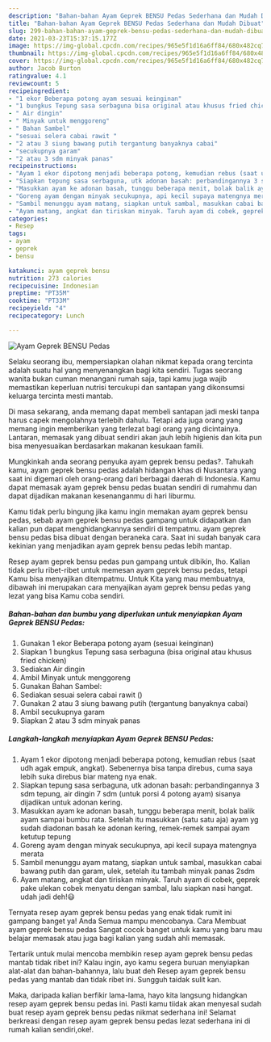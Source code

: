 ```yaml
---
description: "Bahan-bahan Ayam Geprek BENSU Pedas Sederhana dan Mudah Dibuat"
title: "Bahan-bahan Ayam Geprek BENSU Pedas Sederhana dan Mudah Dibuat"
slug: 299-bahan-bahan-ayam-geprek-bensu-pedas-sederhana-dan-mudah-dibuat
date: 2021-03-23T15:37:15.177Z
image: https://img-global.cpcdn.com/recipes/965e5f1d16a6ff84/680x482cq70/ayam-geprek-bensu-pedas-foto-resep-utama.jpg
thumbnail: https://img-global.cpcdn.com/recipes/965e5f1d16a6ff84/680x482cq70/ayam-geprek-bensu-pedas-foto-resep-utama.jpg
cover: https://img-global.cpcdn.com/recipes/965e5f1d16a6ff84/680x482cq70/ayam-geprek-bensu-pedas-foto-resep-utama.jpg
author: Jacob Burton
ratingvalue: 4.1
reviewcount: 5
recipeingredient:
- "1 ekor Beberapa potong ayam sesuai keinginan"
- "1 bungkus Tepung sasa serbaguna bisa original atau khusus fried chicken"
- " Air dingin"
- " Minyak untuk menggoreng"
- " Bahan Sambel"
- "sesuai selera cabai rawit "
- "2 atau 3 siung bawang putih tergantung banyaknya cabai"
- "secukupnya garam"
- "2 atau 3 sdm minyak panas"
recipeinstructions:
- "Ayam 1 ekor dipotong menjadi beberapa potong, kemudian rebus (saat udh agak empuk, angkat). Sebenernya bisa tanpa direbus, cuma saya lebih suka direbus biar mateng nya enak."
- "Siapkan tepung sasa serbaguna, utk adonan basah: perbandingannya 3 sdm tepung, air dingin 7 sdm (untuk porsi 4 potong ayam) sisanya dijadikan untuk adonan kering."
- "Masukkan ayam ke adonan basah, tunggu beberapa menit, bolak balik ayam sampai bumbu rata. Setelah itu masukkan (satu satu aja) ayam yg sudah diadonan basah ke adonan kering, remek-remek sampai ayam ketutup tepung"
- "Goreng ayam dengan minyak secukupnya, api kecil supaya matengnya merata"
- "Sambil menunggu ayam matang, siapkan untuk sambal, masukkan cabai bawang putih dan garam, ulek, setelah itu tambah minyak panas 2sdm"
- "Ayam matang, angkat dan tiriskan minyak. Taruh ayam di cobek, geprek pake ulekan cobek menyatu dengan sambal, lalu siapkan nasi hangat. udah jadi deh!😃"
categories:
- Resep
tags:
- ayam
- geprek
- bensu

katakunci: ayam geprek bensu 
nutrition: 273 calories
recipecuisine: Indonesian
preptime: "PT35M"
cooktime: "PT33M"
recipeyield: "4"
recipecategory: Lunch

---
```



![Ayam Geprek BENSU Pedas](https://img-global.cpcdn.com/recipes/965e5f1d16a6ff84/680x482cq70/ayam-geprek-bensu-pedas-foto-resep-utama.jpg)

Selaku seorang ibu, mempersiapkan olahan nikmat kepada orang tercinta adalah suatu hal yang menyenangkan bagi kita sendiri. Tugas seorang  wanita bukan cuman menangani rumah saja, tapi kamu juga wajib memastikan keperluan nutrisi tercukupi dan santapan yang dikonsumsi keluarga tercinta mesti mantab.

Di masa  sekarang, anda memang dapat membeli santapan jadi meski tanpa harus capek mengolahnya terlebih dahulu. Tetapi ada juga orang yang memang ingin memberikan yang terlezat bagi orang yang dicintainya. Lantaran, memasak yang dibuat sendiri akan jauh lebih higienis dan kita pun bisa menyesuaikan berdasarkan makanan kesukaan famili. 



Mungkinkah anda seorang penyuka ayam geprek bensu pedas?. Tahukah kamu, ayam geprek bensu pedas adalah hidangan khas di Nusantara yang saat ini digemari oleh orang-orang dari berbagai daerah di Indonesia. Kamu dapat memasak ayam geprek bensu pedas buatan sendiri di rumahmu dan dapat dijadikan makanan kesenanganmu di hari liburmu.

Kamu tidak perlu bingung jika kamu ingin memakan ayam geprek bensu pedas, sebab ayam geprek bensu pedas gampang untuk didapatkan dan kalian pun dapat menghidangkannya sendiri di tempatmu. ayam geprek bensu pedas bisa dibuat dengan beraneka cara. Saat ini sudah banyak cara kekinian yang menjadikan ayam geprek bensu pedas lebih mantap.

Resep ayam geprek bensu pedas pun gampang untuk dibikin, lho. Kalian tidak perlu ribet-ribet untuk memesan ayam geprek bensu pedas, tetapi Kamu bisa menyajikan ditempatmu. Untuk Kita yang mau membuatnya, dibawah ini merupakan cara menyajikan ayam geprek bensu pedas yang lezat yang bisa Kamu coba sendiri.

<!--inarticleads1-->

##### Bahan-bahan dan bumbu yang diperlukan untuk menyiapkan Ayam Geprek BENSU Pedas:

1. Gunakan 1 ekor Beberapa potong ayam (sesuai keinginan)
1. Siapkan 1 bungkus Tepung sasa serbaguna (bisa original atau khusus fried chicken)
1. Sediakan  Air dingin
1. Ambil  Minyak untuk menggoreng
1. Gunakan  Bahan Sambel:
1. Sediakan sesuai selera cabai rawit ()
1. Gunakan 2 atau 3 siung bawang putih (tergantung banyaknya cabai)
1. Ambil secukupnya garam
1. Siapkan 2 atau 3 sdm minyak panas




<!--inarticleads2-->

##### Langkah-langkah menyiapkan Ayam Geprek BENSU Pedas:

1. Ayam 1 ekor dipotong menjadi beberapa potong, kemudian rebus (saat udh agak empuk, angkat). Sebenernya bisa tanpa direbus, cuma saya lebih suka direbus biar mateng nya enak.
1. Siapkan tepung sasa serbaguna, utk adonan basah: perbandingannya 3 sdm tepung, air dingin 7 sdm (untuk porsi 4 potong ayam) sisanya dijadikan untuk adonan kering.
1. Masukkan ayam ke adonan basah, tunggu beberapa menit, bolak balik ayam sampai bumbu rata. Setelah itu masukkan (satu satu aja) ayam yg sudah diadonan basah ke adonan kering, remek-remek sampai ayam ketutup tepung
1. Goreng ayam dengan minyak secukupnya, api kecil supaya matengnya merata
1. Sambil menunggu ayam matang, siapkan untuk sambal, masukkan cabai bawang putih dan garam, ulek, setelah itu tambah minyak panas 2sdm
1. Ayam matang, angkat dan tiriskan minyak. Taruh ayam di cobek, geprek pake ulekan cobek menyatu dengan sambal, lalu siapkan nasi hangat. udah jadi deh!😃




Ternyata resep ayam geprek bensu pedas yang enak tidak rumit ini gampang banget ya! Anda Semua mampu mencobanya. Cara Membuat ayam geprek bensu pedas Sangat cocok banget untuk kamu yang baru mau belajar memasak atau juga bagi kalian yang sudah ahli memasak.

Tertarik untuk mulai mencoba membikin resep ayam geprek bensu pedas mantab tidak ribet ini? Kalau ingin, ayo kamu segera buruan menyiapkan alat-alat dan bahan-bahannya, lalu buat deh Resep ayam geprek bensu pedas yang mantab dan tidak ribet ini. Sungguh taidak sulit kan. 

Maka, daripada kalian berfikir lama-lama, hayo kita langsung hidangkan resep ayam geprek bensu pedas ini. Pasti kamu tiidak akan menyesal sudah buat resep ayam geprek bensu pedas nikmat sederhana ini! Selamat berkreasi dengan resep ayam geprek bensu pedas lezat sederhana ini di rumah kalian sendiri,oke!.

